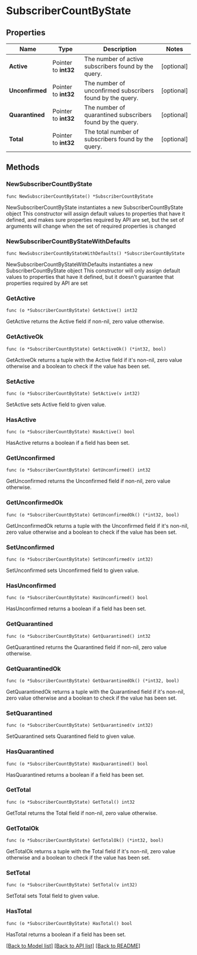 # SubscriberCountByState

## Properties

Name | Type | Description | Notes
------------ | ------------- | ------------- | -------------
**Active** | Pointer to **int32** | The number of active subscribers found by the query. | [optional] 
**Unconfirmed** | Pointer to **int32** | The number of unconfirmed subscribers found by the query. | [optional] 
**Quarantined** | Pointer to **int32** | The number of quarantined subscribers found by the query. | [optional] 
**Total** | Pointer to **int32** | The total number of subscribers found by the query. | [optional] 

## Methods

### NewSubscriberCountByState

`func NewSubscriberCountByState() *SubscriberCountByState`

NewSubscriberCountByState instantiates a new SubscriberCountByState object
This constructor will assign default values to properties that have it defined,
and makes sure properties required by API are set, but the set of arguments
will change when the set of required properties is changed

### NewSubscriberCountByStateWithDefaults

`func NewSubscriberCountByStateWithDefaults() *SubscriberCountByState`

NewSubscriberCountByStateWithDefaults instantiates a new SubscriberCountByState object
This constructor will only assign default values to properties that have it defined,
but it doesn't guarantee that properties required by API are set

### GetActive

`func (o *SubscriberCountByState) GetActive() int32`

GetActive returns the Active field if non-nil, zero value otherwise.

### GetActiveOk

`func (o *SubscriberCountByState) GetActiveOk() (*int32, bool)`

GetActiveOk returns a tuple with the Active field if it's non-nil, zero value otherwise
and a boolean to check if the value has been set.

### SetActive

`func (o *SubscriberCountByState) SetActive(v int32)`

SetActive sets Active field to given value.

### HasActive

`func (o *SubscriberCountByState) HasActive() bool`

HasActive returns a boolean if a field has been set.

### GetUnconfirmed

`func (o *SubscriberCountByState) GetUnconfirmed() int32`

GetUnconfirmed returns the Unconfirmed field if non-nil, zero value otherwise.

### GetUnconfirmedOk

`func (o *SubscriberCountByState) GetUnconfirmedOk() (*int32, bool)`

GetUnconfirmedOk returns a tuple with the Unconfirmed field if it's non-nil, zero value otherwise
and a boolean to check if the value has been set.

### SetUnconfirmed

`func (o *SubscriberCountByState) SetUnconfirmed(v int32)`

SetUnconfirmed sets Unconfirmed field to given value.

### HasUnconfirmed

`func (o *SubscriberCountByState) HasUnconfirmed() bool`

HasUnconfirmed returns a boolean if a field has been set.

### GetQuarantined

`func (o *SubscriberCountByState) GetQuarantined() int32`

GetQuarantined returns the Quarantined field if non-nil, zero value otherwise.

### GetQuarantinedOk

`func (o *SubscriberCountByState) GetQuarantinedOk() (*int32, bool)`

GetQuarantinedOk returns a tuple with the Quarantined field if it's non-nil, zero value otherwise
and a boolean to check if the value has been set.

### SetQuarantined

`func (o *SubscriberCountByState) SetQuarantined(v int32)`

SetQuarantined sets Quarantined field to given value.

### HasQuarantined

`func (o *SubscriberCountByState) HasQuarantined() bool`

HasQuarantined returns a boolean if a field has been set.

### GetTotal

`func (o *SubscriberCountByState) GetTotal() int32`

GetTotal returns the Total field if non-nil, zero value otherwise.

### GetTotalOk

`func (o *SubscriberCountByState) GetTotalOk() (*int32, bool)`

GetTotalOk returns a tuple with the Total field if it's non-nil, zero value otherwise
and a boolean to check if the value has been set.

### SetTotal

`func (o *SubscriberCountByState) SetTotal(v int32)`

SetTotal sets Total field to given value.

### HasTotal

`func (o *SubscriberCountByState) HasTotal() bool`

HasTotal returns a boolean if a field has been set.


[[Back to Model list]](../README.md#documentation-for-models) [[Back to API list]](../README.md#documentation-for-api-endpoints) [[Back to README]](../README.md)


